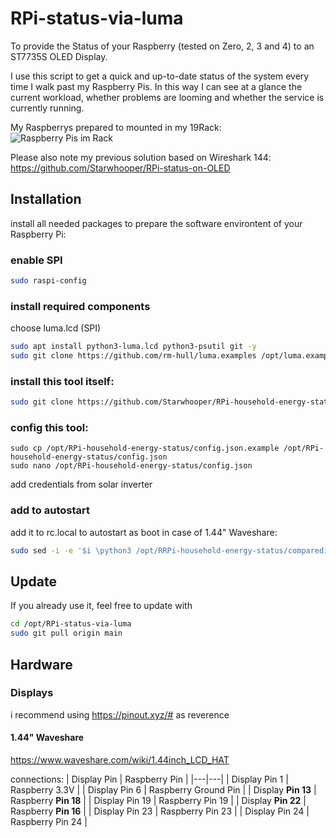 # RPi-status-via-luma #

To provide the Status of your Raspberry (tested on Zero, 2, 3 and 4) to an ST7735S OLED Display.

I use this script to get a quick and up-to-date status of the system every time I walk past my Raspberry Pis.
In this way I can see at a glance the current workload, whether problems are looming and whether the service is currently running.

My Raspberrys prepared to mounted in my 19Rack:
![Raspberry Pis im Rack](https://media.printables.com/media/prints/300085/images/2715870_a53f284c-180c-4feb-9401-bd60474f65ca/thumbs/inside/1920x1440/jpg/img20221108094538.webp)

Please also note my previous solution based on Wireshark 144: https://github.com/Starwhooper/RPi-status-on-OLED

## Installation
install all needed packages to prepare the software environtent of your Raspberry Pi:

### enable SPI
```bash
sudo raspi-config
```

### install required components
choose luma.lcd (SPI)
```bash
sudo apt install python3-luma.lcd python3-psutil git -y
sudo git clone https://github.com/rm-hull/luma.examples /opt/luma.examples
```

### install this tool itself:
```bash
sudo git clone https://github.com/Starwhooper/RPi-household-energy-status /opt/RPi-household-energy-status
```

### config this tool:
```
sudo cp /opt/RPi-household-energy-status/config.json.example /opt/RPi-household-energy-status/config.json
sudo nano /opt/RPi-household-energy-status/config.json
```
add credentials from solar inverter

### add to autostart ###

add it to rc.local to autostart as boot
in case of 1.44" Waveshare:
```bash
sudo sed -i -e '$i \python3 /opt/RRPi-household-energy-status/comparedisplay.py --rotate 3 --config /opt/luma.examples/conf/st7735_128x128.conf &\n' /etc/rc.local
```

## Update
If you already use it, feel free to update with
```bash
cd /opt/RPi-status-via-luma
sudo git pull origin main
```

## Hardware
### Displays
i recommend using https://pinout.xyz/# as reverence

#### 1.44" Waveshare
https://www.waveshare.com/wiki/1.44inch_LCD_HAT

connections:
| Display Pin | Raspberry Pin |
|---|---|
| Display Pin 1 | Raspberry 3.3V |
| Display Pin 6 | Raspberry Ground Pin |
| Display **Pin 13** | Raspberry **Pin 18** |
| Display Pin 19 | Raspberry Pin 19 |
| Display **Pin 22** | Raspberry **Pin 16** |
| Display Pin 23 | Raspberry Pin 23 |
| Display Pin 24 | Raspberry Pin 24 |
